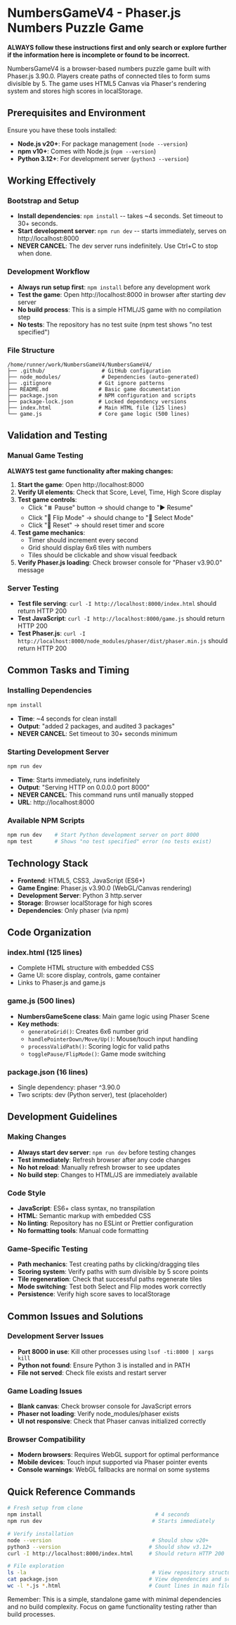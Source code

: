 # NumbersGameV4 - Phaser.js Numbers Puzzle Game

**ALWAYS follow these instructions first and only search or explore further if the information here is incomplete or found to be incorrect.**

NumbersGameV4 is a browser-based numbers puzzle game built with Phaser.js 3.90.0. Players create paths of connected tiles to form sums divisible by 5. The game uses HTML5 Canvas via Phaser's rendering system and stores high scores in localStorage.

## Prerequisites and Environment

Ensure you have these tools installed:
- **Node.js v20+**: For package management (`node --version`)
- **npm v10+**: Comes with Node.js (`npm --version`) 
- **Python 3.12+**: For development server (`python3 --version`)

## Working Effectively

### Bootstrap and Setup
- **Install dependencies**: `npm install` -- takes ~4 seconds. Set timeout to 30+ seconds.
- **Start development server**: `npm run dev` -- starts immediately, serves on http://localhost:8000
- **NEVER CANCEL**: The dev server runs indefinitely. Use Ctrl+C to stop when done.

### Development Workflow
- **Always run setup first**: `npm install` before any development work
- **Test the game**: Open http://localhost:8000 in browser after starting dev server
- **No build process**: This is a simple HTML/JS game with no compilation step
- **No tests**: The repository has no test suite (npm test shows "no test specified")

### File Structure
```
/home/runner/work/NumbersGameV4/NumbersGameV4/
├── .github/                  # GitHub configuration
├── node_modules/             # Dependencies (auto-generated)
├── .gitignore               # Git ignore patterns
├── README.md                # Basic game documentation  
├── package.json             # NPM configuration and scripts
├── package-lock.json        # Locked dependency versions
├── index.html               # Main HTML file (125 lines)
└── game.js                  # Core game logic (500 lines)
```

## Validation and Testing

### Manual Game Testing
**ALWAYS test game functionality after making changes:**

1. **Start the game**: Open http://localhost:8000
2. **Verify UI elements**: Check that Score, Level, Time, High Score display
3. **Test game controls**:
   - Click "⏸️ Pause" button → should change to "▶️ Resume" 
   - Click "🔄 Flip Mode" → should change to "🎯 Select Mode"
   - Click "🔄 Reset" → should reset timer and score
4. **Test game mechanics**:
   - Timer should increment every second
   - Grid should display 6x6 tiles with numbers
   - Tiles should be clickable and show visual feedback
5. **Verify Phaser.js loading**: Check browser console for "Phaser v3.90.0" message

### Server Testing
- **Test file serving**: `curl -I http://localhost:8000/index.html` should return HTTP 200
- **Test JavaScript**: `curl -I http://localhost:8000/game.js` should return HTTP 200  
- **Test Phaser.js**: `curl -I http://localhost:8000/node_modules/phaser/dist/phaser.min.js` should return HTTP 200

## Common Tasks and Timing

### Installing Dependencies
```bash
npm install
```
- **Time**: ~4 seconds for clean install
- **Output**: "added 2 packages, and audited 3 packages"
- **NEVER CANCEL**: Set timeout to 30+ seconds minimum

### Starting Development Server  
```bash
npm run dev
```
- **Time**: Starts immediately, runs indefinitely
- **Output**: "Serving HTTP on 0.0.0.0 port 8000"
- **NEVER CANCEL**: This command runs until manually stopped
- **URL**: http://localhost:8000

### Available NPM Scripts
```bash
npm run dev    # Start Python development server on port 8000
npm test       # Shows "no test specified" error (no tests exist)
```

## Technology Stack

- **Frontend**: HTML5, CSS3, JavaScript (ES6+)
- **Game Engine**: Phaser.js v3.90.0 (WebGL/Canvas rendering)
- **Development Server**: Python 3 http.server 
- **Storage**: Browser localStorage for high scores
- **Dependencies**: Only phaser (via npm)

## Code Organization

### index.html (125 lines)
- Complete HTML structure with embedded CSS
- Game UI: score display, controls, game container
- Links to Phaser.js and game.js

### game.js (500 lines)  
- **NumbersGameScene class**: Main game logic using Phaser Scene
- **Key methods**:
  - `generateGrid()`: Creates 6x6 number grid
  - `handlePointerDown/Move/Up()`: Mouse/touch input handling
  - `processValidPath()`: Scoring logic for valid paths
  - `togglePause/FlipMode()`: Game mode switching

### package.json (16 lines)
- Single dependency: phaser ^3.90.0
- Two scripts: dev (Python server), test (placeholder)

## Development Guidelines

### Making Changes
- **Always start dev server**: `npm run dev` before testing changes
- **Test immediately**: Refresh browser after any code changes
- **No hot reload**: Manually refresh browser to see updates
- **No build step**: Changes to HTML/JS are immediately available

### Code Style
- **JavaScript**: ES6+ class syntax, no transpilation
- **HTML**: Semantic markup with embedded CSS
- **No linting**: Repository has no ESLint or Prettier configuration
- **No formatting tools**: Manual code formatting

### Game-Specific Testing
- **Path mechanics**: Test creating paths by clicking/dragging tiles
- **Scoring system**: Verify paths with sum divisible by 5 score points
- **Tile regeneration**: Check that successful paths regenerate tiles
- **Mode switching**: Test both Select and Flip modes work correctly
- **Persistence**: Verify high score saves to localStorage

## Common Issues and Solutions

### Development Server Issues
- **Port 8000 in use**: Kill other processes using `lsof -ti:8000 | xargs kill`
- **Python not found**: Ensure Python 3 is installed and in PATH
- **File not served**: Check file exists and restart server

### Game Loading Issues  
- **Blank canvas**: Check browser console for JavaScript errors
- **Phaser not loading**: Verify node_modules/phaser exists
- **UI not responsive**: Check that Phaser canvas initialized correctly

### Browser Compatibility
- **Modern browsers**: Requires WebGL support for optimal performance
- **Mobile devices**: Touch input supported via Phaser pointer events
- **Console warnings**: WebGL fallbacks are normal on some systems

## Quick Reference Commands

```bash
# Fresh setup from clone
npm install                                    # 4 seconds
npm run dev                                   # Starts immediately

# Verify installation
node --version                                # Should show v20+  
python3 --version                            # Should show v3.12+
curl -I http://localhost:8000/index.html     # Should return HTTP 200

# File exploration  
ls -la                                        # View repository structure
cat package.json                             # View dependencies and scripts
wc -l *.js *.html                            # Count lines in main files
```

Remember: This is a simple, standalone game with minimal dependencies and no build complexity. Focus on game functionality testing rather than build processes.